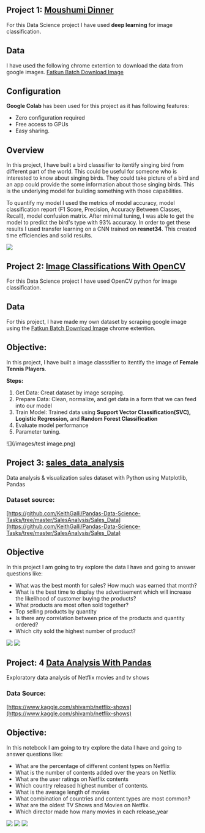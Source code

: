 
## Project 1: [Moushumi Dinner](https://github.com/moushumi-das/Personal-Project/tree/master/NodeJS_project)
For this Data Science project I have used **deep learning** for image classification. 

## Data
I have used the following chrome extention to download the data from google images. [Fatkun Batch Download Image](https://chrome.google.com/webstore/detail/fatkun-batch-download-ima/nnjjahlikiabnchcpehcpkdeckfgnohf?hl=en)

## Configuration
**Google Colab** has been used for this project as it has following features:
- Zero configuration required
- Free access to GPUs
- Easy sharing.


## Overview 
In this project, I have built a bird classsifier to itentify singing bird from different part of the world. This could be useful for someone who is interested to know about singing birds. They could take picture of a bird and an app could provide the some information about those singing birds. This is the underlying model for building something with those capabilities. 

To quantify my model I used the metrics of model accuracy, model classification report (F1 Score, Precision, Accuracy Between Classes, Recall), model confusion matrix. After minimal tuning, I was able to get the model to predict the bird's type with 93% accuracy. In order to get these results I used transfer learning on a CNN trained on **resnet34**. This created time efficiencies and solid results.

![](/images/confusion_matrix.png)

## Project 2: [Image Classifications With OpenCV](https://github.com/moushumi-das/Image_Classifications_With_OpenCV)
For this Data Science project I have used OpenCV python  for image classification.

## Data
For this project, I have made my own dataset by scraping google image using the [Fatkun Batch Download Image](https://chrome.google.com/webstore/detail/fatkun-batch-download-ima/nnjjahlikiabnchcpehcpkdeckfgnohf?hl=en) chrome extention.

## Objective: 
In this project, I have built a image classsifier to itentify the image of **Female Tennis Players**.

**Steps:**
   1. Get Data: Creat dataset by image scraping. 
   2. Prepare Data: Clean, normalize, and get data in a form that we can feed into our model
   3. Train Model: Trained data using **Support Vector Classification(SVC), Logistic Regression,** and **Random Forest Classification**
   4. Evaluate model performance
   5. Parameter tuning.
   
![](/images/test image.png) 

## Project 3: [sales_data_analysis ](https://github.com/moushumi-das/Sales_Data-Analysis)
Data analysis & visualization sales dataset with Python using Matplotlib, Pandas

### Dataset source:
[https://github.com/KeithGalli/Pandas-Data-Science-Tasks/tree/master/SalesAnalysis/Sales_Data](https://github.com/KeithGalli/Pandas-Data-Science-Tasks/tree/master/SalesAnalysis/Sales_Data)

## Objective
 In this project I am going to try explore the data I have and going to answer questions like:

 - What was the best month for sales? How much was earned that month?
 - What is the best time to display the advertisement which will increase the likelihood of customer buying the products?
 - What products are most often sold together?
 - Top selling products by quantity 
 - Is there any correlation between price of the products and quantity ordered?
 - Which city sold the highest number of product?


![](/images/pie_chart.png)
![](/images/product_price.png)






## Project: 4 [Data Analysis With Pandas](https://github.com/moushumi-das/data_analysis_with_pandas)
Exploratory data analysis of Netflix movies and tv shows

### Data Source:
[https://www.kaggle.com/shivamb/netflix-shows](https://www.kaggle.com/shivamb/netflix-shows)
## Objective:
In this notebook I am going to try explore the data I have and going to answer questions like:

 - What are the percentage of different content types on Netflix
 - What is the number of contents added over the years on Netflix
 - What are the user ratings on Netflix contents
 - Which country released highest number of contents.
 - What is the average length of movies
 - What combination of countries  and content types are most common?
 - What are the oldest TV Shows  and Movies on Netflix.
 - Which director made how many movies in each release_year
 
![](/images/top_countries.png) 
![](/images/rating.png)
![](/images/movie_duration.png)

   

